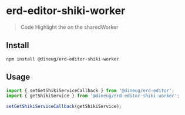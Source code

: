 # erd-editor-shiki-worker

> Code Highlight the on the sharedWorker

## Install

```shell
npm install @dineug/erd-editor-shiki-worker
```

## Usage

```js
import { setGetShikiServiceCallback } from '@dineug/erd-editor';
import { getShikiService } from '@dineug/erd-editor-shiki-worker';

setGetShikiServiceCallback(getShikiService);
```
